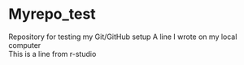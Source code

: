 # Myrepo_test
Repository for testing my Git/GitHub setup
A line I wrote on my local computer  
This is a line from r-studio
